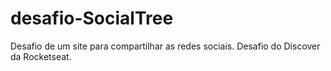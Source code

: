 # desafio-SocialTree
Desafio de um site para compartilhar as redes sociais. Desafio do Discover da Rocketseat.
